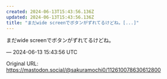 ```yaml
---
created: 2024-06-13T15:43:56.136Z
updated: 2024-06-13T15:43:56.136Z
title: "まだwide screenでボタンがずれてるけどね。[...]"
---
```


<p>まだwide screenでボタンがずれてるけどね。</p>

&mdash; 2024-06-13 15:43:56 UTC

Original URL: https://mastodon.social/@sakuramochi0/112610078630612800
